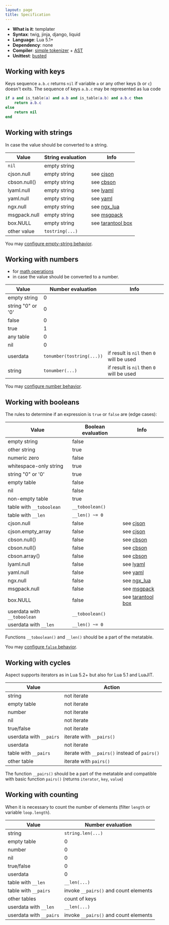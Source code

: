 ```yaml
---
layout: page
title: Specification
---
```


<!-- {% raw %} -->

- **What is it**: templater
- **Syntax**: twig, jinja, django, liquid
- **Language**: Lua 5.1+
- **Dependency**: none
- **Compiler**: [simple tokenizer](https://github.com/unifire-app/aspect/blob/master/src/aspect/tokenizer.lua) + [AST](https://github.com/unifire-app/aspect/blob/master/src/aspect/ast.lua)
- **Unittest**: [busted](https://olivinelabs.com/busted/)

## Working with keys

Keys sequence `a.b.c` returns `nil` if variable `a` or any other keys (`b` or `c`) doesn't exits.
The sequence of keys `a.b.c` may be represented as lua code
```lua
if a and is_table(a) and a.b and is_table(a.b) and a.b.c then
    return a.b.c
else
    return nil
end
``` 

## Working with strings

In case the value should be converted to a string.

| Value         | String evaluation  | Info  |
|---------------|--------------------|-------|
| `nil`         | empty string       |       |
| cjson.null    | empty string       | see [cjson](https://github.com/openresty/lua-cjson) |
| cbson.null()  | empty string       | see [cbson](https://github.com/isage/lua-cbson) |
| lyaml.null    | empty string       | see [lyaml](https://github.com/gvvaughan/lyaml) |
| yaml.null     | empty string       | see [yaml](https://www.tarantool.io/en/doc/2.4/reference/reference_lua/yaml/) |
| ngx.null      | empty string       | see [ngx_lua](https://github.com/openresty/lua-nginx-module#core-constants) |
| msgpack.null  | empty string       | see [msgpack](https://www.tarantool.io/en/doc/2.4/reference/reference_lua/msgpack/) |
| box.NULL      | empty string       | see [tarantool box](https://www.tarantool.io/en/doc/2.4/reference/reference_lua/box_null/) |
| other value   | `tostring(...)`    |

You may [configure empty-string behavior](./api.md#empty-string-behaviour).

## Working with numbers

- for [math operations](./syntax.md#math-operators)
- in case the value should be converted to a number.

| Value                    | Number evaluation         | Info                                   |
|--------------------------|---------------------------|----------------------------------------|
| empty string             | 0                         |                                        |
| string "0" or '0'        | 0                         |                                        |
| false                    | 0                         |                                        |
| true                     | 1                         |                                        |
| any table                | 0                         |                                        |
| nil                      | 0                         |                                        |
| userdata                 | `tonumber(tostring(...))` | if result is `nil` then `0` will be used |
| string                   | `tonumber(...)`           | if result is `nil` then `0` will be used |

You may [configure number behavior](./api.md#number-behaviour).

## Working with booleans

The rules to determine if an expression is `true` or `false` are (edge cases):

| Value                       | Boolean evaluation | Info   |
|-----------------------------|--------------------|--------|
| empty string                | false              |        |
| other string                | true               |        |
| numeric zero                | false              |        |
| whitespace-only string      | true               |        |
| string "0" or '0'           | true               |        |
| empty table                 | false              |        |
| nil                         | false              |        |
| non-empty table             | true               |        |
| table with `__toboolean`    | `__toboolean()`    |        |
| table with `__len`          | `__len() ~= 0`     |        |
| cjson.null                  | false              | see [cjson](https://github.com/openresty/lua-cjson) |
| cjson.empty_array           | false              | see [cjson](https://github.com/openresty/lua-cjson) |
| cbson.null()                | false              | see [cbson](https://github.com/isage/lua-cbson) |
| cbson.null()                | false              | see [cbson](https://github.com/isage/lua-cbson) |
| cbson.array()               | false              | see [cbson](https://github.com/isage/lua-cbson) |
| lyaml.null                  | false              | see [lyaml](https://github.com/gvvaughan/lyaml) |
| yaml.null                   | false              | see [yaml](https://www.tarantool.io/en/doc/2.4/reference/reference_lua/yaml/) |
| ngx.null                    | false              | see [ngx_lua](https://github.com/openresty/lua-nginx-module#core-constants) |
| msgpack.null                | false              | see [msgpack](https://www.tarantool.io/en/doc/2.4/reference/reference_lua/msgpack/) |
| box.NULL                    | false              | see [tarantool box](https://www.tarantool.io/en/doc/2.4/reference/reference_lua/box_null/) |
| userdata with `__toboolean` | `__toboolean()`    |        |
| userdata with `__len`       | `__len() ~= 0`     |        |

Functions `__toboolean()` and `__len()` should be a part of the metatable.
 
You may [configure `false` behavior](./api.md#condition-behaviour).

## Working with cycles

Aspect supports iterators as in Lua 5.2+ but also for Lua 5.1 and LuaJIT.

| Value                    | Action               |
|--------------------------|----------------------|
| string                   | not iterate          |
| empty table              | not iterate          |
| number                   | not iterate          |
| nil                      | not iterate          |
| true/false               | not iterate          |
| userdata with `__pairs`  | iterate with `__pairs()` |
| userdata                 | not iterate          |
| table with `__pairs`     | iterate with `__pairs()` instead of `pairs()` |
| other table              | iterate with `pairs()` |

The function `__pairs()` should be a part of the metatable 
and compatible with basic function `pairs()` (returns `iterator`, `key`, `value`) 

## Working with counting

When it is necessary to count the number of elements (filter `length` or variable `loop.length`).

| Value                    | Number evaluation    |
|--------------------------|----------------------|
| string                   | `string.len(...)`    |
| empty table              | 0                    |
| number                   | 0                    |
| nil                      | 0                    |
| true/false               | 0                    |
| userdata                 | 0                    |
| table with `__len`       | `__len(...)`         |
| table with `__pairs`     | invoke `__pairs()` and count elements |
| other tables             | count of keys        |
| userdata with `__len`    | `__len(...)`         |
| userdata with `__pairs`  | invoke `__pairs()` and count elements |

<!-- {% endraw %} -->
